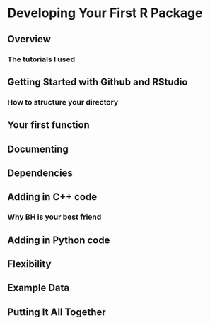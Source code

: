 # Developing Your First R Package

## Overview

### The tutorials I used 

## Getting Started with Github and RStudio

### How to structure your directory

## Your first function

## Documenting

## Dependencies

## Adding in C++ code

### Why BH is your best friend

## Adding in Python code

## Flexibility

## Example Data

## Putting It All Together